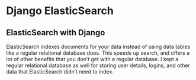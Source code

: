 # Django ElasticSearch
## ElasticSearch with Django

ElasticSearch indexes documents for your data instead of using data tables like a regular relational database does. This speeds up search, and offers a lot of other benefits that you don’t get with a regular database. I kept a regular relational database as well for storing user details, logins, and other data that ElasticSearch didn’t need to index.
